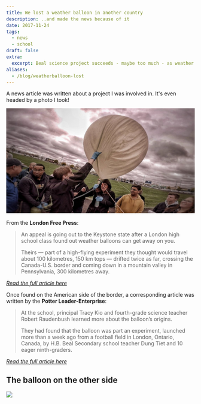 ```yaml
---
title: We lost a weather balloon in another country
description: ..and made the news because of it
date: 2017-11-24
tags:
  - news
  - school
draft: false
extra:
  excerpt: Beal science project succeeds - maybe too much - as weather balloon floats into U.S.
aliases:
  - /blog/weatherballoon-lost
---
```


A news article was written about a project I was involved in. It's even headed by a photo I took!

![](/images/posts/weatherballoon/927942227749416960-DOC2hmHVwAI8aXW.jpg)

From the **London Free Press**:

> An appeal is going out to the Keystone state after a London high school class found out weather balloons can get away on you.
>
> Theirs — part of a high-flying experiment they thought would travel about 100 kilometres, 150 km tops — drifted twice as far, crossing the Canada-U.S. border and coming down in a mountain valley in Pennsylvania, 300 kilometres away.

[*Read the full article here*](https://lfpress.com/2017/11/09/beal-science-project-succeeds--maybe-too-much--as-weather-balloon-floats-into-us)

Once found on the American side of the border, a corresponding article was written by the **Potter Leader-Enterprise**:

> At the school, principal Tracy Kio and fourth-grade science teacher Robert Raudenbush learned more about the balloon’s origins.
>
> They had found that the balloon was part an experiment, launched more than a week ago from a football field in London, Ontario, Canada,  by H.B. Beal Secondary school teacher Dung Tiet and 10 eager ninth-graders.

[*Read the full article here*](https://www.tiogapublishing.com/potter_leader_enterprise/news/local/around-the-great-lakes-in-two-days-canadian-balloon-makes-extraordinary-journey-to-port-allegany/article_935ddffa-d11f-11e7-9783-03ac5a7e7efb.html)

## The balloon on the other side

![](/images/posts/weatherballoon/5a1826bd8b199.webp)
